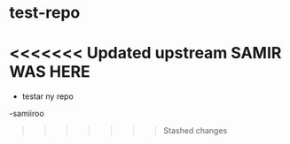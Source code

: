 # test-repo
<<<<<<< Updated upstream
SAMIR WAS HERE
=======

- testar ny repo

-samiiroo
>>>>>>> Stashed changes
